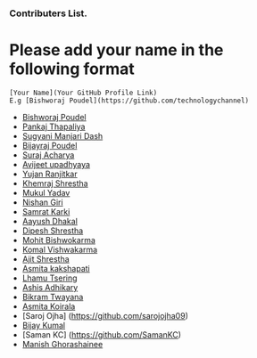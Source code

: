 ### Contributers List.

# Please add your name in the following format

```
[Your Name](Your GitHub Profile Link)
E.g [Bishworaj Poudel](https://github.com/technologychannel)
```

- [Bishworaj Poudel](https://github.com/bishworajpoudelofficial)
- [Pankaj Thapaliya](https://github.com/pankaj485)
- [Sugyani Manjari Dash](https://github.com/Sugyani31)
- [Bijayraj Poudel](https://github.com/bijay123)
- [Suraj Acharya](https://github.com/virtualsurajacharya/)
- [Avijeet upadhyaya](https://github.com/avijtt/)
- [Yujan Ranjitkar](https://github.com/yujan1/)
- [Khemraj Shrestha](https://github.com/itsmekhemraj)
- [Mukul Yadav](https://github.com/mukulamy)
- [Nishan Giri](https://github.com/Nishan123)
- [Samrat Karki](https://github.com/Samrat3314)
- [Aayush Dhakal](https://github.com/aayush-dhakal)
- [Dipesh Shrestha](https://github.com/dipeshshresthaofficial)
- [Mohit Bishwokarma](https://github.com/Mohitbishukarma)
- [Komal Vishwakarma](https://github.com/komi14)
- [Ajit Shrestha](https://github.com/ajitshrestha1516)
- [Asmita kakshapati](https://github.com/kakshapatiasmi)
- [Lhamu Tsering](https://github.com/lhamutserings)
- [Ashis Adhikary](https://github.com/ashisadhikary)
- [Bikram Twayana](https://github.com/Bikram-Twana)
- [Asmita Koirala](https://github.com/asmita50)
- [Saroj Ojha] (https://github.com/sarojojha09)
- [Bijay Kumal](https://github.com/BijayKumal)
- [Saman KC] (https://github.com/SamanKC)
- [Manish Ghorashainee](https://github.com/Manishghorashaine)


